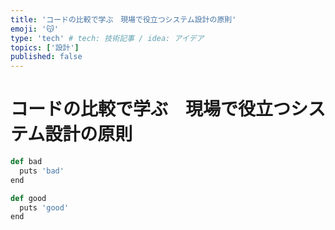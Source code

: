 ```yaml
---
title: 'コードの比較で学ぶ　現場で役立つシステム設計の原則'
emoji: '😽'
type: 'tech' # tech: 技術記事 / idea: アイデア
topics: ['設計']
published: false
---
```


# コードの比較で学ぶ　現場で役立つシステム設計の原則

```python
def bad
  puts 'bad'
end
```

```python
def good
  puts 'good'
end
```

```

```

